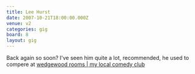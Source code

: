 ```yaml
---
title: Lee Hurst
date: 2007-10-21T18:00:00.000Z
venue: v2
categories: gig
board: 8
layout: gig
---
```

Back again so soon? I've seen him quite a lot, recommended, he used to compere at <a href="/wiki/wedgewood+rooms+my+local+comedy+club">wedgewood rooms | my local comedy club</a>
